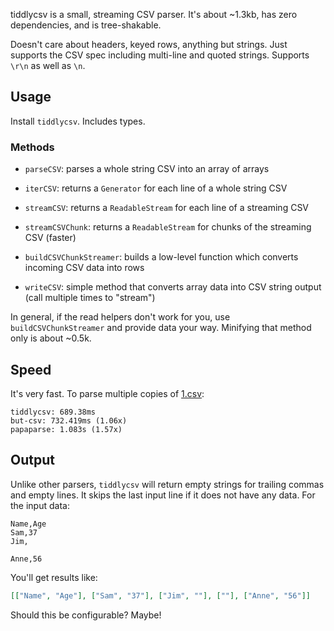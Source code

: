 tiddlycsv is a small, streaming CSV parser.
It's about ~1.3kb, has zero dependencies, and is tree-shakable.

Doesn't care about headers, keyed rows, anything but strings.
Just supports the CSV spec including multi-line and quoted strings.
Supports `\r\n` as well as `\n`.

## Usage

Install `tiddlycsv`.
Includes types.

### Methods

- `parseCSV`: parses a whole string CSV into an array of arrays

- `iterCSV`: returns a `Generator` for each line of a whole string CSV

- `streamCSV`: returns a `ReadableStream` for each line of a streaming CSV

- `streamCSVChunk`: returns a `ReadableStream` for chunks of the streaming CSV (faster)

- `buildCSVChunkStreamer`: builds a low-level function which converts incoming CSV data into rows

- `writeCSV`: simple method that converts array data into CSV string output (call multiple times to "stream")

In general, if the read helpers don't work for you, use `buildCSVChunkStreamer` and provide data your way.
Minifying that method only is about ~0.5k.

## Speed

It's very fast.
To parse multiple copies of [1.csv](https://github.com/Keyang/csvbench/blob/master/1.csv):

```
tiddlycsv: 689.38ms
but-csv: 732.419ms (1.06x)
papaparse: 1.083s (1.57x)
```

## Output

Unlike other parsers, `tiddlycsv` will return empty strings for trailing commas and empty lines.
It skips the last input line if it does not have any data.
For the input data:

```csv
Name,Age
Sam,37
Jim,

Anne,56
```

You'll get results like:

```json
[["Name", "Age"], ["Sam", "37"], ["Jim", ""], [""], ["Anne", "56"]]
```

Should this be configurable?
Maybe!
